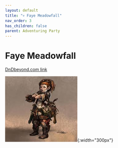 ```yaml
---
layout: default
title: "💀 Faye Meadowfall"
nav_order: 3
has_children: false
parent: Adventuring Party
---
```


# Faye Meadowfall

[DnDbeyond.com link](https://www.dndbeyond.com/characters/29974125)

![full_art](img/faye_full.jpeg){:width="300px"}
